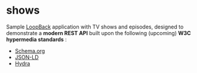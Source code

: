 # shows

Sample [LoopBack](http://loopback.io) application with TV shows and episodes, designed to demonstrate a **modern REST API** built upon the following (upcoming) **W3C hypermedia standards** :

- [Schema.org](http://schema.org/)
- [JSON-LD](http://json-ld.org/)
- [Hydra](http://www.markus-lanthaler.com/hydra/)
